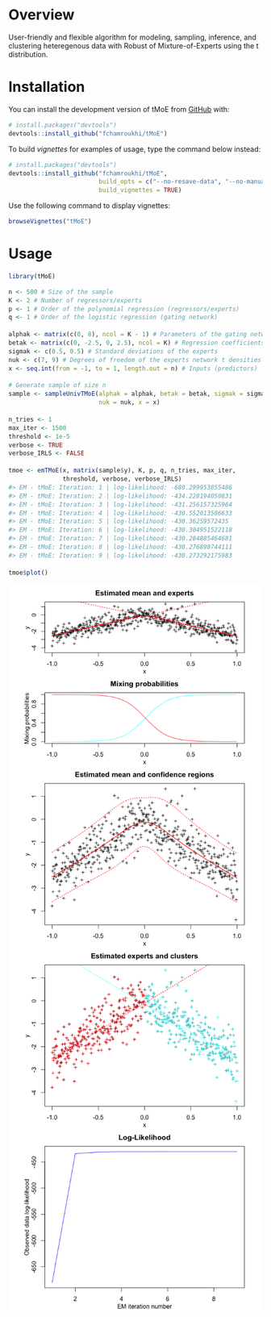 
<!-- README.md is generated from README.Rmd. Please edit that file -->

<!-- badges: start -->

<!-- badges: end -->

# Overview

User-friendly and flexible algorithm for modeling, sampling, inference,
and clustering heteregenous data with Robust of Mixture-of-Experts using
the t distribution.

# Installation

You can install the development version of tMoE from
[GitHub](https://github.com/) with:

``` r
# install.packages("devtools")
devtools::install_github("fchamroukhi/tMoE")
```

To build *vignettes* for examples of usage, type the command below
instead:

``` r
# install.packages("devtools")
devtools::install_github("fchamroukhi/tMoE", 
                         build_opts = c("--no-resave-data", "--no-manual"), 
                         build_vignettes = TRUE)
```

Use the following command to display vignettes:

``` r
browseVignettes("tMoE")
```

# Usage

``` r
library(tMoE)
```

``` r
n <- 500 # Size of the sample
K <- 2 # Number of regressors/experts
p <- 1 # Order of the polynomial regression (regressors/experts)
q <- 1 # Order of the logistic regression (gating network)

alphak <- matrix(c(0, 8), ncol = K - 1) # Parameters of the gating network
betak <- matrix(c(0, -2.5, 0, 2.5), ncol = K) # Regression coefficients of the experts
sigmak <- c(0.5, 0.5) # Standard deviations of the experts
nuk <- c(7, 9) # Degrees of freedom of the experts network t densities
x <- seq.int(from = -1, to = 1, length.out = n) # Inputs (predictors)

# Generate sample of size n
sample <- sampleUnivTMoE(alphak = alphak, betak = betak, sigmak = sigmak, 
                         nuk = nuk, x = x)

n_tries <- 1
max_iter <- 1500
threshold <- 1e-5
verbose <- TRUE
verbose_IRLS <- FALSE

tmoe <- emTMoE(x, matrix(sample$y), K, p, q, n_tries, max_iter, 
               threshold, verbose, verbose_IRLS)
#> EM - tMoE: Iteration: 1 | log-likelihood: -680.299953855486
#> EM - tMoE: Iteration: 2 | log-likelihood: -434.228194050831
#> EM - tMoE: Iteration: 3 | log-likelihood: -431.256157325964
#> EM - tMoE: Iteration: 4 | log-likelihood: -430.552013506633
#> EM - tMoE: Iteration: 5 | log-likelihood: -430.36259572435
#> EM - tMoE: Iteration: 6 | log-likelihood: -430.304951522118
#> EM - tMoE: Iteration: 7 | log-likelihood: -430.284885464681
#> EM - tMoE: Iteration: 8 | log-likelihood: -430.276898744111
#> EM - tMoE: Iteration: 9 | log-likelihood: -430.273292175983

tmoe$plot()
```

<img src="man/figures/README-unnamed-chunk-6-1.png" style="display: block; margin: auto;" /><img src="man/figures/README-unnamed-chunk-6-2.png" style="display: block; margin: auto;" /><img src="man/figures/README-unnamed-chunk-6-3.png" style="display: block; margin: auto;" /><img src="man/figures/README-unnamed-chunk-6-4.png" style="display: block; margin: auto;" />
